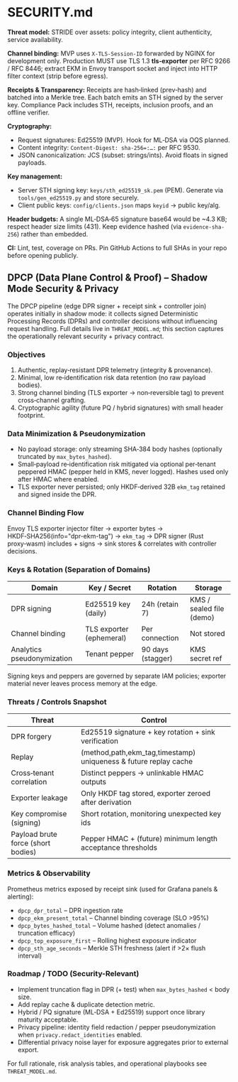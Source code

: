 # SECURITY.md

**Threat model:** STRIDE over assets: policy integrity, client authenticity, service availability.

**Channel binding:** MVP uses `X-TLS-Session-ID` forwarded by NGINX for development only. Production MUST use TLS 1.3 **tls‑exporter** per RFC 9266 / RFC 8446; extract EKM in Envoy transport socket and inject into HTTP filter context (strip before egress).

**Receipts & Transparency:** Receipts are hash‑linked (prev‑hash) and batched into a Merkle tree. Each batch emits an STH signed by the server key. Compliance Pack includes STH, receipts, inclusion proofs, and an offline verifier.

**Cryptography:** 
- Request signatures: Ed25519 (MVP). Hook for ML‑DSA via OQS planned.
- Content integrity: `Content-Digest: sha-256=:…:` per RFC 9530.
- JSON canonicalization: JCS (subset: strings/ints). Avoid floats in signed payloads.

**Key management:** 
- Server STH signing key: `keys/sth_ed25519_sk.pem` (PEM). Generate via `tools/gen_ed25519.py` and store securely.
- Client public keys: `config/clients.json` maps `keyid` → public key/alg.

**Header budgets:** A single ML‑DSA‑65 signature base64 would be ~4.3 KB; respect header size limits (431). Keep evidence hashed (via `evidence-sha-256`) rather than embedded.

**CI:** Lint, test, coverage on PRs. Pin GitHub Actions to full SHAs in your repo before opening publicly.

## DPCP (Data Plane Control & Proof) – Shadow Mode Security & Privacy

The DPCP pipeline (edge DPR signer + receipt sink + controller join) operates initially in shadow mode: it collects signed Deterministic Processing Records (DPRs) and controller decisions without influencing request handling. Full details live in `THREAT_MODEL.md`; this section captures the operationally relevant security + privacy contract.

### Objectives
1. Authentic, replay‑resistant DPR telemetry (integrity & provenance).
2. Minimal, low re‑identification risk data retention (no raw payload bodies).
3. Strong channel binding (TLS exporter → non‑reversible tag) to prevent cross‑channel grafting.
4. Cryptographic agility (future PQ / hybrid signatures) with small header footprint.

### Data Minimization & Pseudonymization
- No payload storage: only streaming SHA‑384 body hashes (optionally truncated by `max_bytes_hashed`).
- Small‑payload re‑identification risk mitigated via optional per‑tenant peppered HMAC (pepper held in KMS, never logged). Hashes used only after HMAC where enabled.
- TLS exporter never persisted; only HKDF‑derived 32B `ekm_tag` retained and signed inside the DPR.

### Channel Binding Flow
Envoy TLS exporter injector filter → exporter bytes → HKDF‑SHA256(info="dpr-ekm-tag") → `ekm_tag` → DPR signer (Rust proxy‑wasm) includes + signs -> sink stores & correlates with controller decisions.

### Keys & Rotation (Separation of Domains)
| Domain | Key / Secret | Rotation | Storage |
|--------|--------------|----------|---------|
| DPR signing | Ed25519 key (daily) | 24h (retain 7) | KMS / sealed file (demo) |
| Channel binding | TLS exporter (ephemeral) | Per connection | Not stored |
| Analytics pseudonymization | Tenant pepper | 90 days (stagger) | KMS secret ref |

Signing keys and peppers are governed by separate IAM policies; exporter material never leaves process memory at the edge.

### Threats / Controls Snapshot
| Threat | Control |
|--------|---------|
| DPR forgery | Ed25519 signature + key rotation + sink verification |
| Replay | (method,path,ekm_tag,timestamp) uniqueness & future replay cache |
| Cross‑tenant correlation | Distinct peppers → unlinkable HMAC outputs |
| Exporter leakage | Only HKDF tag stored, exporter zeroed after derivation |
| Key compromise (signing) | Short rotation, monitoring unexpected key ids |
| Payload brute force (short bodies) | Pepper HMAC + (future) minimum length acceptance thresholds |

### Metrics & Observability
Prometheus metrics exposed by receipt sink (used for Grafana panels & alerting):
- `dpcp_dpr_total` – DPR ingestion rate
- `dpcp_ekm_present_total` – Channel binding coverage (SLO >95%)
- `dpcp_bytes_hashed_total` – Volume hashed (detect anomalies / truncation efficacy)
- `dpcp_top_exposure_first` – Rolling highest exposure indicator
- `dpcp_sth_age_seconds` – Merkle STH freshness (alert if >2× flush interval)

### Roadmap / TODO (Security-Relevant)
- Implement truncation flag in DPR (+ test) when `max_bytes_hashed` < body size.
- Add replay cache & duplicate detection metric.
- Hybrid / PQ signature (ML‑DSA + Ed25519) support once library maturity acceptable.
- Privacy pipeline: identity field redaction / pepper pseudonymization when `privacy.redact_identities` enabled.
- Differential privacy noise layer for exposure aggregates prior to external export.

For full rationale, risk analysis tables, and operational playbooks see `THREAT_MODEL.md`.
